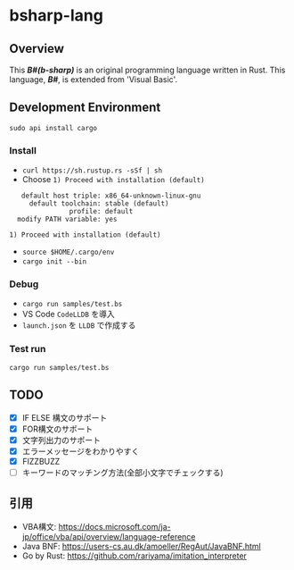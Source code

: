 # bsharp-lang

## Overview
This ***B#(b-sharp)*** is an original programming language written in Rust. This language, ***B#***, is extended from 'Visual Basic'.  

## Development Environment
```
sudo api install cargo
```

### Install
- `curl https://sh.rustup.rs -sSf | sh`
- Choose `1) Proceed with installation (default)`
```
   default host triple: x86_64-unknown-linux-gnu
     default toolchain: stable (default)
               profile: default
  modify PATH variable: yes

1) Proceed with installation (default)
```
- `source $HOME/.cargo/env`
- `cargo init --bin`

### Debug
- `cargo run samples/test.bs`
- VS Code `CodeLLDB` を導入
- `launch.json` を `LLDB` で作成する

### Test run
`cargo run samples/test.bs`

## TODO
- [x] IF ELSE 構文のサポート
- [x] FOR構文のサポート
- [x] 文字列出力のサポート
- [x] エラーメッセージをわかりやすく
- [x] FIZZBUZZ
- [ ] キーワードのマッチング方法(全部小文字でチェックする)

## 引用
- VBA構文: https://docs.microsoft.com/ja-jp/office/vba/api/overview/language-reference
- Java BNF: https://users-cs.au.dk/amoeller/RegAut/JavaBNF.html
- Go by Rust: https://github.com/rariyama/imitation_interpreter